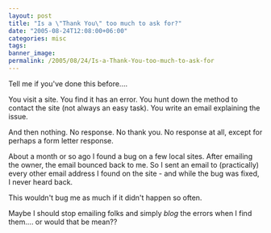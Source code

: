 ```yaml
---
layout: post
title: "Is a \"Thank You\" too much to ask for?"
date: "2005-08-24T12:08:00+06:00"
categories: misc 
tags: 
banner_image: 
permalink: /2005/08/24/Is-a-Thank-You-too-much-to-ask-for
---
```


Tell me if you've done this before....

You visit a site. You find it has an error. You hunt down the method to contact the site (not always an easy task). You write an email explaining the issue. 

And then nothing. No response. No thank you. No response at all, except for perhaps a form letter response.

About a month or so ago I found a bug on a few local sites. After emailing the owner, the email bounced back to me. So I sent an email to (practically) every other email address I found on the site - and while the bug was fixed, I never heard back.

This wouldn't bug me as much if it didn't happen so often.

Maybe I should stop emailing folks and simply <i>blog</i> the errors when I find them.... or would that be mean??